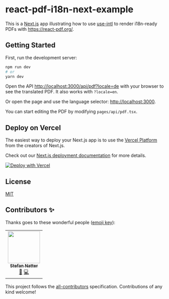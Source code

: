 # react-pdf-i18n-next-example

This is a [Next.js](https://nextjs.org/) app illustrating how to use
[use-intl](https://www.npmjs.com/package/use-intl) to render i18n-ready PDFs
with <https://react-pdf.org/>.

## Getting Started

First, run the development server:

```bash
npm run dev
# or
yarn dev
```

Open the API
[http://localhost:3000/api/pdf?locale=de](http://localhost:3000/api/pdf=locale=de)
with your browser to see the translated PDF. It also works with `?locale=en`.

Or open the page and use the language selector: <http://localhost:3000>.

You can start editing the PDF by modifying `pages/api/pdf.tsx`.

## Deploy on Vercel

The easiest way to deploy your Next.js app is to use the
[Vercel Platform](https://vercel.com/new?utm_medium=default-template&filter=next.js&utm_source=create-next-app&utm_campaign=create-next-app-readme)
from the creators of Next.js.

Check out our
[Next.js deployment documentation](https://nextjs.org/docs/deployment) for more
details.

[![Deploy with Vercel](https://vercel.com/button)](https://vercel.com/new/git/external?repository-url=https%3A%2F%2Fgithub.com%2Fnatterstefan%2Freact-pdf-i18n-next-example)

## License

[MIT](./LICENSE)

## Contributors ✨

Thanks goes to these wonderful people ([emoji key](https://allcontributors.org/docs/en/emoji-key)):

<!-- ALL-CONTRIBUTORS-LIST:START - Do not remove or modify this section -->
<!-- prettier-ignore-start -->
<!-- markdownlint-disable -->
<table>
  <tr>
    <td align="center"><a href="https://natterstefan.me/"><img src="https://avatars.githubusercontent.com/u/1043668?v=4?s=100" width="100px;" alt=""/><br /><sub><b>Stefan Natter</b></sub></a><br /><a href="#ideas-natterstefan" title="Ideas, Planning, & Feedback">🤔</a> <a href="https://github.com/natterstefan/react-pdf-i18n-next-example/commits?author=natterstefan" title="Code">💻</a></td>
  </tr>
</table>

<!-- markdownlint-restore -->
<!-- prettier-ignore-end -->

<!-- ALL-CONTRIBUTORS-LIST:END -->

This project follows the [all-contributors](https://github.com/all-contributors/all-contributors) specification. Contributions of any kind welcome!
